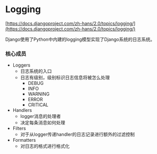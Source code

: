# Logging

[https://docs.djangoproject.com/zh-hans/2.0/topics/logging/](https://docs.djangoproject.com/zh-hans/2.0/topics/logging/)

Django使用了Python中内建的logging模型实现了Django系统的日志系统。



### 核心成员

* Loggers
  * 日志系统的入口
  * 日志有级别，级别标识日志信息将被怎么处理
    * DEBUG
    * INFO
    * WARNING
    * ERROR
    * CRITICAL
* Handlers
  * logger消息的处理者
  * 决定每条消息如何处理
* Filters
  * 对于从logger传递handler的日志记录进行额外的过滤控制
* Formatters
  * 对日志的格式进行格式化



